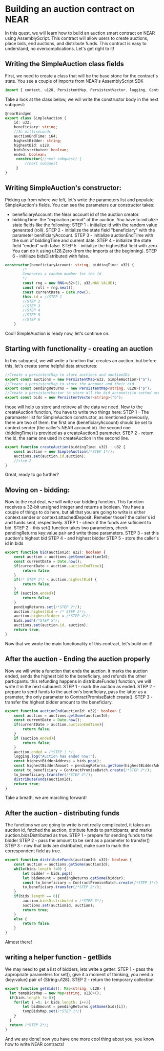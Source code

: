 # Building an auction contract on NEAR
In this quest, we will learn how to build an auction smart contract on NEAR using AssemblyScript. This contract will allow users to create auctions, place bids, end auctions, and distribute funds. This contract is easy to understand, no overcomplications. Let's get right to it!
## Writing the SimpleAuction class fields
First, we need to create a class that will be the base stone for the contract's state. You see a couple of imports from NEAR's AssemblyScript SDK
```ts
import { context, u128, PersistentMap, PersistentVector, logging, ContractPromiseBatch, RNG} from "near-sdk-as";
```
Take a look at the class below, we will write the constructor body in the next subquest:
```ts
@nearBindgen
export class SimpleAuction {
    id: u32;
    beneficiary: string;
    //In milliseconds
    auctionEndTime: i64;
    highestBidder: string;
    highestBid: u128;
    bidsDistributed: boolean;
    ended: boolean;
     constructor(//next subquest) {
         //next subquest
     }
}
```
## Writing SimpleAuction's constructor:
Picking up from where we left, let's write the parameters list and populate SimpleAuction's fields. You can see the parameters our constructor takes:
- beneficiaryAccount: the Near account id of the auction creator.
- biddingTime: the "expiration period" of the auction.
You have to initialize state fields like the following:
STEP 1 - initialize id with the random value generated (roll).
STEP 2 - initialize the state field "beneficiary" with the parameter benificiaryAccount.
STEP 3 - initialize auctionEndTime with the sum of biddingTime and current date.
STEP 4 - initialize the state field "ended" with false.
STEP 5 - initialize the highestBid field with zero. You can do it using u128.Zero (from the imports at the beginning).
STEP 6 - initiliaze bidsDistributed with false. 
```ts
constructor(beneficiaryAccount: string, biddingTime: u32) {
        /*
        Generates a random number for the id.
        */
        const rng = new RNG<u32>(1, u32.MAX_VALUE);
        const roll = rng.next();
        const currentDate = Date.now();
        this.id = //STEP 1
        //STEP 2
        //STEP 3
        //STEP 4
        //STEP 5
        //STEP 6
    }
```
Cool! SimpleAuction is ready now, let's continue on.

## Starting with functionality - creating an auction
In this subquest, we will write a function that creates an auction. but before this, let's create some helpful data structures:
```ts
//Create a persistentMap to store auctions and auctionIDs
export const auctions = new PersistentMap<u32, SimpleAuction>("a");
//Create a persistentMap to store the account and their bid
export const pendingReturns = new PersistentMap<string, u128>("p");
//Create a persistentVector to store all the bid accounts(in sorted order)
export const bids = new PersistentVector<string>("b");
```
those will help us store and retireve all the data we need.
Now to the createAuction function, You have to write two things here:
STEP 1 - The paramaeter list for SimpleAuction constructor, as mentioned previously, there are two of them. the first one (beneficiaryAccount) should be set to context.sender (the caller's NEAR account id). the second one (biddingTime) is provided as a createAuction() parameter.
STEP 2 - return the id, the same one used in createAuction in the second line.  
```ts
export function createAuction(biddingTime: u32) : u32 {
    const auction = new SimpleAuction(/*STEP 1*/);
    auctions.set(auction.id,auction);
    //step 2
}
```
Great, ready to go further?
## Moving on - bidding:
Now to the real deal, we will write our bidding function. This function receives a 32-bit unsigned integer and returns a boolean. You have a couple of things to do here, but all that you are going to write is either context.sender or context.attachedDeposit. Remeber those? the caller's id and funds sent, respectively. 
STEP 1 - check if the funds are sufiicient to bid.
STEP 2 - this set() function takes two parameters, check pendingReturns key:value pair and write these parameters.
STEP 3 - set this auction's highest bid
STEP 4 - and highest bidder
STEP 5 - store the caller's id in bids  
```ts
export function bid(auctionId: u32): boolean {
    const auction = auctions.getSome(auctionId);
    const currentDate = Date.now();
    if(currentDate > auction.auctionEndTime){
        return false;
    }
    if(/* STEP 1*/ < auction.highestBid) {
        return false;
    }
    if (auction.ended){
        return false;
    }
    pendingReturns.set(/*STEP 2*/);
    auction.highestBid = /* STEP 3*/;
    auction.highestBidder = /*STEP 4*/;
    bids.push(/*STEP 5*/;
    auctions.set(auction.id, auction);  
    return true;
}
```
Now that we wrote the main functionality of this contract, let's build on it!
## After the auction - Ending the auction properly
Now we will write a function that ends the auction. it marks the auction ended, sends the highest bid to the beneficiary, and refunds the other particpants. this refunding happens in distributeFunds() function, we will write it in the next subauest.
STEP 1 - mark the auction as ended.
STEP 2 - prepare to send funds to the auction's beneficiary, pass the latter as a prameter, the only parameter to ContractPromiseBatch.create().
STEP 3 - transfer the highest bidder amount to the beneficiary. 
```ts
export function auctionEnd(auctionId: u32): boolean {
    const auction = auctions.getSome(auctionId);
    const currentDate = Date.now();
    if(currentDate > auction.auctionEndTime){
        return false;
    }
    if (auction.ended){
        return false;
    }
    auction.ended = /*STEP 1 */;
    logging.log("Auction has ended now!");
    const highestBidderAddress = bids.pop();
    const highestBidderAmount = pendingReturns.getSome(highestBidderAddress);
    const to_beneficiary = ContractPromiseBatch.create(/*STEP 2*/);
    to_beneficiary.transfer(/*STEP 3*/);
    distributeFunds(auctionId);
    return true;
}
```
Take a breath, we are marching forward!
## After the auction - distributing funds
The functions we are going to write is not really complicated, it takes an auction id, fetched the auction, ditribute funds to participants, and marks auction.bidsDistributed as true.
STEP 1 - prepare for sending funds to the bidder
STEP 2 - pass the amount tp be sent as a parameter to transfer()
STEP 3 - now that bids are distributed, make sure to mark the correspondent field as true.
```ts
export function distributeFunds(auctionId: u32): boolean {
    const auction = auctions.getSome(auctionId);
    while(bids.length !=0) {
        let bidder = bids.pop();
        let bidAmount = pendingReturns.getSome(bidder);
        const to_beneficiary = ContractPromiseBatch.create(/*STEP 1*/);
        to_beneficiary.transfer(/*STEP 2*/);
    }
    if(bids.length == 0){
        auction.bidsDistributed = /*STEP 3*/;
        auctions.set(auctionId, auction);
        return true;
    }
    else {
        return false;
    }   
}
```
Almost there!
## writing a helper function - getBids
We may need to get a list of bidders, lets write a getter:
STEP 1 - pass the appropriate parameters for set(), give it a moment of thinking, you need a {key:value} pair of {String:u128}.
STEP 2 - return the temporary collection
```ts
export function getBids(): Map<string, u128> {
  let tempBidsMap = new Map<string, u128>();
  if(bids.length != 0){
    for(let i =0; i< bids.length; i++){
        let bidAmount = pendingReturns.getSome(bids[i]);
        tempBidsMap.set(/*STEP 1*/)
    }
  }
  return /*STEP 2*/;
}
```
And we are done! now you have one more cool thing about you, you know how to write NEAR contracts!